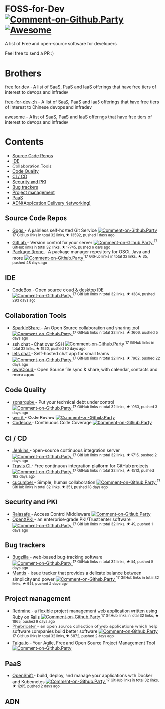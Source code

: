 <h1>
 FOSS-for-Dev
 <a href="https://github.party/item?id=107">
  <img alt="Comment-on-Github.Party" src="https://img.shields.io/badge/Comment%20on-Github.Party-yellow.svg"/>
 </a>
 <a href="https://github.com/sindresorhus/awesome">
  <img alt="Awesome" src="https://cdn.rawgit.com/sindresorhus/awesome/d7305f38d29fed78fa85652e3a63e154dd8e8829/media/badge.svg"/>
 </a>
</h1>
<p>
 A list of Free and open-source software for developers
</p>
<p>
 Feel free to send a PR :)
</p>
<h1>
 Brothers
</h1>
<p>
 <a href="https://github.com/ripienaar/free-for-dev">
  free for dev
 </a>
 - A list of SaaS, PaaS and IaaS offerings that have free tiers of interest to devops and infradev
</p>
<p>
 <a href="https://github.com/qinghuaiorg/free-for-dev-zh">
  free-for-dev-zh
 </a>
 - A list of SaaS, PaaS and IaaS offerings that have free tiers of interest to Chinese devops and infradev
</p>
<p>
 <a href="https://github.com/sindresorhus/awesome">
  awesome
 </a>
 - A list of SaaS, PaaS and IaaS offerings that have free tiers of interest to devops and infradev
</p>
<h1>
 Contents
</h1>
<ul>
 <li>
  <a href="#source-code-repos">
   Source Code Repos
  </a>
 </li>
 <li>
  <a href="#ide">
   IDE
  </a>
 </li>
 <li>
  <a href="#collaboration-tools">
   Collaboration Tools
  </a>
 </li>
 <li>
  <a href="#code-quality">
   Code Quality
  </a>
 </li>
 <li>
  <a href="#ci--cd">
   CI / CD
  </a>
 </li>
 <li>
  <a href="#security-and-pki">
   Security and PKI
  </a>
 </li>
 <li>
  <a href="#bug-trackers">
   Bug trackers
  </a>
 </li>
 <li>
  <a href="#project-management">
   Project management
  </a>
 </li>
 <li>
  <a href="#paas">
   PaaS
  </a>
 </li>
 <li>
  <a href="#adn">
   ADN(Application Delivery Networking)
  </a>
 </li>
</ul>
<h2>
 Source Code Repos
</h2>
<ul>
 <li>
  <a href="https://github.com/gogits/gogs">
   Gogs
  </a>
  - A painless self-hosted Git Service
  <a href="https://github.party/item?id=14">
   <img alt="Comment-on-Github.Party" src="https://img.shields.io/badge/Comment%20on-Github.Party-yellow.svg"/>
  </a>
  <sup>
   17 GitHub links in total 32 links, &#9733 13592, pushed 1 days ago
  </sup>
 </li>
 <li>
  <a href="https://github.com/gitlabhq/gitlabhq">
   GitLab
  </a>
  - Version control for your server
  <a href="https://github.party/item?id=91">
   <img alt="Comment-on-Github.Party" src="https://img.shields.io/badge/Comment%20on-Github.Party-yellow.svg"/>
  </a>
  <sup>
   17 GitHub links in total 32 links, &#9733 17745, pushed 6 days ago
  </sup>
 </li>
 <li>
  <a href="https://github.com/ctron/package-drone">
   Package Drone
  </a>
  - A package manager repository for OSGi, Java and more
  <a href="https://github.party/item?id=113">
   <img alt="Comment-on-Github.Party" src="https://img.shields.io/badge/Comment%20on-Github.Party-yellow.svg"/>
  </a>
  <sup>
   17 GitHub links in total 32 links, &#9733 35, pushed 48 days ago
  </sup>
 </li>
</ul>
<h2>
 IDE
</h2>
<ul>
 <li>
  <a href="https://github.com/CodeboxIDE/codebox">
   CodeBox
  </a>
  - Open source cloud & desktop IDE
  <a href="https://github.party/item?id=103">
   <img alt="Comment-on-Github.Party" src="https://img.shields.io/badge/Comment%20on-Github.Party-yellow.svg"/>
  </a>
  <sup>
   17 GitHub links in total 32 links, &#9733 3384, pushed 293 days ago
  </sup>
 </li>
</ul>
<h2>
 Collaboration Tools
</h2>
<ul>
 <li>
  <a href="https://github.com/hbons/SparkleShare">
   SparkleShare
  </a>
  - An Open Source collaboration and sharing tool
  <a href="https://github.party/item?id=94">
   <img alt="Comment-on-Github.Party" src="https://img.shields.io/badge/Comment%20on-Github.Party-yellow.svg"/>
  </a>
  <sup>
   17 GitHub links in total 32 links, &#9733 3606, pushed 5 days ago
  </sup>
 </li>
 <li>
  <a href="https://github.com/shazow/ssh-chat">
   ssh chat
  </a>
  - Chat over SSH
  <a href="https://github.party/item?id=75">
   <img alt="Comment-on-Github.Party" src="https://img.shields.io/badge/Comment%20on-Github.Party-yellow.svg"/>
  </a>
  <sup>
   17 GitHub links in total 32 links, &#9733 1920, pushed 80 days ago
  </sup>
 </li>
 <li>
  <a href="https://github.com/sdelements/lets-chat">
   lets chat
  </a>
  - Self-hosted chat app for small teams
  <a href="https://github.party/item?id=92">
   <img alt="Comment-on-Github.Party" src="https://img.shields.io/badge/Comment%20on-Github.Party-yellow.svg"/>
  </a>
  <sup>
   17 GitHub links in total 32 links, &#9733 7962, pushed 22 days ago
  </sup>
 </li>
 <li>
  <a href="https://owncloud.org">
   ownCloud
  </a>
  - Open Source file sync & share, with calendar, contacts and more apps
 </li>
</ul>
<h2>
 Code Quality
</h2>
<ul>
 <li>
  <a href="https://github.com/SonarSource/sonarqube">
   sonarqube
  </a>
  - Put your technical debt under control
  <a href="https://github.party/item?id=96">
   <img alt="Comment-on-Github.Party" src="https://img.shields.io/badge/Comment%20on-Github.Party-yellow.svg"/>
  </a>
  <sup>
   17 GitHub links in total 32 links, &#9733 1063, pushed 3 days ago
  </sup>
 </li>
 <li>
  <a href="https://gerrit.googlesource.com/">
   gerrit
  </a>
  - Code Review
  <a href="https://github.party/item?id=97">
   <img alt="Comment-on-Github.Party" src="https://img.shields.io/badge/Comment%20on-Github.Party-yellow.svg"/>
  </a>
 </li>
 <li>
  <a href="https://codecov.io/">
   Codecov
  </a>
  - Continuous Code Coverage
  <a href="https://github.party/item?id=137">
   <img alt="Comment-on-Github.Party" src="https://img.shields.io/badge/Comment%20on-Github.Party-yellow.svg"/>
  </a>
 </li>
</ul>
<h2>
 CI / CD
</h2>
<ul>
 <li>
  <a href="https://github.com/jenkinsci/jenkins">
   Jenkins
  </a>
  - open-source continuous integration server
  <a href="https://github.party/item?id=101">
   <img alt="Comment-on-Github.Party" src="https://img.shields.io/badge/Comment%20on-Github.Party-yellow.svg"/>
  </a>
  <sup>
   17 GitHub links in total 32 links, &#9733 5715, pushed 2 days ago
  </sup>
 </li>
 <li>
  <a href="https://github.com/travis-ci/travis-ci">
   Travis CI
  </a>
  - Free continuous integration platform for GitHub projects
  <a href="https://github.party/item?id=102">
   <img alt="Comment-on-Github.Party" src="https://img.shields.io/badge/Comment%20on-Github.Party-yellow.svg"/>
  </a>
  <sup>
   17 GitHub links in total 32 links, &#9733 4513, pushed 163 days ago
  </sup>
 </li>
 <li>
  <a href="https://github.com/cucumber/cucumber">
   cucumber
  </a>
  - Simple, human collaboration
  <a href="https://github.party/item?id=93">
   <img alt="Comment-on-Github.Party" src="https://img.shields.io/badge/Comment%20on-Github.Party-yellow.svg"/>
  </a>
  <sup>
   17 GitHub links in total 32 links, &#9733 351, pushed 18 days ago
  </sup>
 </li>
</ul>
<h2>
 Security and PKI
</h2>
<ul>
 <li>
  <a href="http://sourceforge.net/projects/ralasafe/">
   Ralasafe
  </a>
  - Access Control Middleware
  <a href="https://github.party/item?id=98">
   <img alt="Comment-on-Github.Party" src="https://img.shields.io/badge/Comment%20on-Github.Party-yellow.svg"/>
  </a>
 </li>
 <li>
  <a href="https://github.com/openxpki/openxpki">
   OpenXPKI
  </a>
  - an enterprise-grade PKI/Trustcenter software
  <a href="https://github.party/item?id=99">
   <img alt="Comment-on-Github.Party" src="https://img.shields.io/badge/Comment%20on-Github.Party-yellow.svg"/>
  </a>
  <sup>
   17 GitHub links in total 32 links, &#9733 49, pushed 1 days ago
  </sup>
 </li>
</ul>
<h2>
 Bug trackers
</h2>
<ul>
 <li>
  <a href="https://github.com/bugzilla/bugzilla">
   Bugzilla
  </a>
  - web-based bug-tracking software
  <a href="https://github.party/item?id=104">
   <img alt="Comment-on-Github.Party" src="https://img.shields.io/badge/Comment%20on-Github.Party-yellow.svg"/>
  </a>
  <sup>
   17 GitHub links in total 32 links, &#9733 54, pushed 5 days ago
  </sup>
 </li>
 <li>
  <a href="https://github.com/mantisbt/mantisbt">
   Mantis
  </a>
  - issue tracker that provides a delicate balance between simplicity and power
  <a href="https://github.party/item?id=106">
   <img alt="Comment-on-Github.Party" src="https://img.shields.io/badge/Comment%20on-Github.Party-yellow.svg"/>
  </a>
  <sup>
   17 GitHub links in total 32 links, &#9733 586, pushed 2 days ago
  </sup>
 </li>
</ul>
<h2>
 Project management
</h2>
<ul>
 <li>
  <a href="https://github.com/redmine/redmine">
   Redmine
  </a>
  - a flexible project management web application written using Ruby on Rails
  <a href="https://github.party/item?id=105">
   <img alt="Comment-on-Github.Party" src="https://img.shields.io/badge/Comment%20on-Github.Party-yellow.svg"/>
  </a>
  <sup>
   17 GitHub links in total 32 links, &#9733 1865, pushed 9 days ago
  </sup>
 </li>
 <li>
  <a href="https://github.com/phacility/phabricator">
   Phabricator
  </a>
  - an open source collection of web applications which help software companies build better software
  <a href="https://github.party/item?id=109">
   <img alt="Comment-on-Github.Party" src="https://img.shields.io/badge/Comment%20on-Github.Party-yellow.svg"/>
  </a>
  <sup>
   17 GitHub links in total 32 links, &#9733 6872, pushed 2 days ago
  </sup>
 </li>
 <li>
  <a href="https://github.com/taigaio">
   Taiga.io
  </a>
  - Your Agile, Free and Open Source Project Management Tool
  <a href="https://github.party/item?id=110">
   <img alt="Comment-on-Github.Party" src="https://img.shields.io/badge/Comment%20on-Github.Party-yellow.svg"/>
  </a>
 </li>
</ul>
<h2>
 PaaS
</h2>
<ul>
 <li>
  <a href="https://github.com/openshift/origin">
   OpenShift
  </a>
  - build, deploy, and manage your applications with Docker and Kubernetes
  <a href="https://github.party/item?id=100">
   <img alt="Comment-on-Github.Party" src="https://img.shields.io/badge/Comment%20on-Github.Party-yellow.svg"/>
  </a>
  <sup>
   17 GitHub links in total 32 links, &#9733 1265, pushed 2 days ago
  </sup>
 </li>
</ul>
<h2>
 ADN
</h2>
